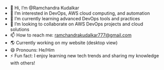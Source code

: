- 👋 Hi, I’m @Ramchandra Kudalkar
- 👀 I’m interested in DevOps, AWS cloud computing, and automation
- 🌱 I’m currently learning advanced DevOps tools and practices
- 💞️ I’m looking to collaborate on AWS DevOps projects and cloud solutions
- 📫 How to reach me: ramchandrakudalkar777@gmail.com 
- 🌎 Currently working on my website (desktop view)
- 😄 Pronouns: He/Him 
- ⚡ Fun fact: I enjoy learning new tech trends and sharing my knowledge with others! 

<!---
ramkudalkar/ramkudalkar is a ✨ special ✨ repository because its `README.md` (this file) appears on your GitHub profile.
You can click the Preview link to take a look at your changes.
--->
